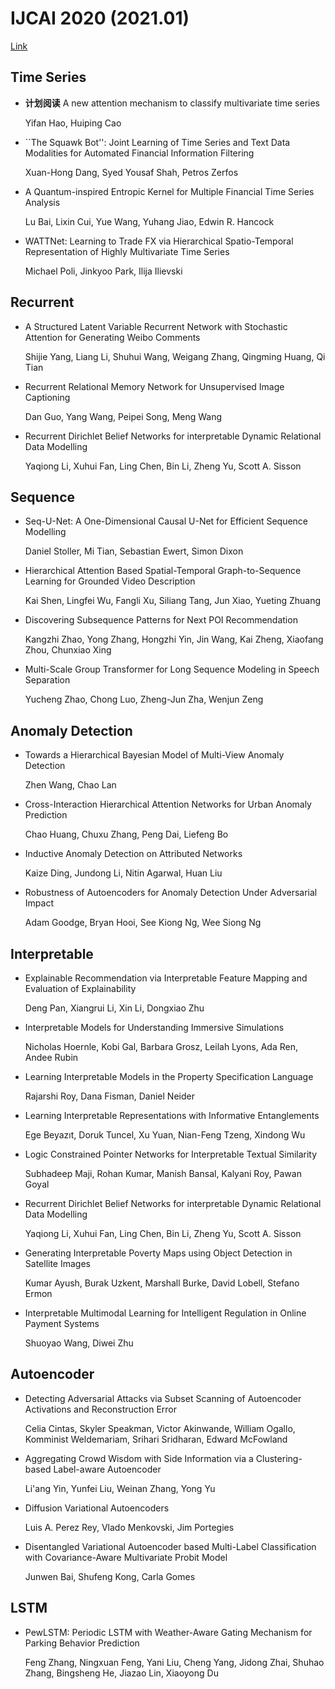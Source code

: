 # IJCAI 2020 (2021.01)

[Link](http://static.ijcai.org/2020-accepted_papers.html)

## Time Series

+ **计划阅读** A new attention mechanism to classify multivariate time series

  Yifan Hao, Huiping Cao

+ ``The Squawk Bot'': Joint Learning of Time Series and Text Data Modalities for Automated Financial Information Filtering

  Xuan-Hong Dang, Syed Yousaf Shah, Petros Zerfos

+ A Quantum-inspired Entropic Kernel for Multiple Financial Time Series Analysis

  Lu Bai, Lixin Cui, Yue Wang, Yuhang Jiao, Edwin R. Hancock

+ WATTNet: Learning to Trade FX via Hierarchical Spatio-Temporal Representation of Highly Multivariate Time Series

  Michael Poli, Jinkyoo Park, Ilija Ilievski

## Recurrent

+ A Structured Latent Variable Recurrent Network with Stochastic Attention for Generating Weibo Comments

  Shijie Yang, Liang Li, Shuhui Wang, Weigang Zhang, Qingming Huang, Qi Tian

+ Recurrent Relational Memory Network for Unsupervised Image Captioning

  Dan Guo, Yang Wang, Peipei Song, Meng Wang

+ Recurrent Dirichlet Belief Networks for interpretable Dynamic Relational Data Modelling

  Yaqiong Li, Xuhui Fan, Ling Chen, Bin Li, Zheng Yu, Scott A. Sisson


## Sequence

+ Seq-U-Net: A One-Dimensional Causal U-Net for Efficient Sequence Modelling

  Daniel Stoller, Mi Tian, Sebastian Ewert, Simon Dixon

+ Hierarchical Attention Based Spatial-Temporal Graph-to-Sequence Learning for Grounded Video Description

  Kai Shen, Lingfei Wu, Fangli Xu, Siliang Tang, Jun Xiao, Yueting Zhuang

+ Discovering Subsequence Patterns for Next POI Recommendation

  Kangzhi Zhao, Yong Zhang, Hongzhi Yin, Jin Wang, Kai Zheng, Xiaofang Zhou, Chunxiao Xing

+ Multi-Scale Group Transformer for Long Sequence Modeling in Speech Separation

  Yucheng Zhao, Chong Luo, Zheng-Jun Zha, Wenjun Zeng


## Anomaly Detection

+ Towards a Hierarchical Bayesian Model of Multi-View Anomaly Detection

  Zhen Wang, Chao Lan

+ Cross-Interaction Hierarchical Attention Networks for Urban Anomaly Prediction

  Chao Huang, Chuxu Zhang, Peng Dai, Liefeng Bo

+ Inductive Anomaly Detection on Attributed Networks

  Kaize Ding, Jundong Li, Nitin Agarwal, Huan Liu

+ Robustness of Autoencoders for Anomaly Detection Under Adversarial Impact

  Adam Goodge, Bryan Hooi, See Kiong Ng, Wee Siong Ng


## Interpretable
+ Explainable Recommendation via Interpretable Feature Mapping and Evaluation of Explainability

  Deng Pan, Xiangrui Li, Xin Li, Dongxiao Zhu

+ Interpretable Models for Understanding Immersive Simulations

  Nicholas Hoernle, Kobi Gal, Barbara Grosz, Leilah Lyons, Ada Ren, Andee Rubin

+ Learning Interpretable Models in the Property Specification Language

  Rajarshi Roy, Dana Fisman, Daniel Neider

+ Learning Interpretable Representations with Informative Entanglements

  Ege Beyazıt, Doruk Tuncel, Xu Yuan, Nian-Feng Tzeng, Xindong Wu

+ Logic Constrained Pointer Networks for Interpretable Textual Similarity

  Subhadeep Maji, Rohan Kumar, Manish Bansal, Kalyani Roy, Pawan Goyal

+ Recurrent Dirichlet Belief Networks for interpretable Dynamic Relational Data Modelling

  Yaqiong Li, Xuhui Fan, Ling Chen, Bin Li, Zheng Yu, Scott A. Sisson

+ Generating Interpretable Poverty Maps using Object Detection in Satellite Images

  Kumar Ayush, Burak Uzkent, Marshall Burke, David Lobell, Stefano Ermon

+ Interpretable Multimodal Learning for Intelligent Regulation in Online Payment Systems

  Shuoyao Wang, Diwei Zhu

## Autoencoder
+ Detecting Adversarial Attacks via Subset Scanning of Autoencoder Activations and Reconstruction Error

  Celia Cintas, Skyler Speakman, Victor Akinwande, William Ogallo, Komminist Weldemariam, Srihari Sridharan, Edward McFowland

+ Aggregating Crowd Wisdom with Side Information via a Clustering-based Label-aware Autoencoder

  Li'ang Yin, Yunfei Liu, Weinan Zhang, Yong Yu

+ Diffusion Variational Autoencoders

  Luis A. Perez Rey, Vlado Menkovski, Jim Portegies

+ Disentangled Variational Autoencoder based Multi-Label Classification with Covariance-Aware Multivariate Probit Model

  Junwen Bai, Shufeng Kong, Carla Gomes

## LSTM

+ PewLSTM: Periodic LSTM with Weather-Aware Gating Mechanism for Parking Behavior Prediction

  Feng Zhang, Ningxuan Feng, Yani Liu, Cheng Yang, Jidong Zhai, Shuhao Zhang, Bingsheng He, Jiazao Lin, Xiaoyong Du

